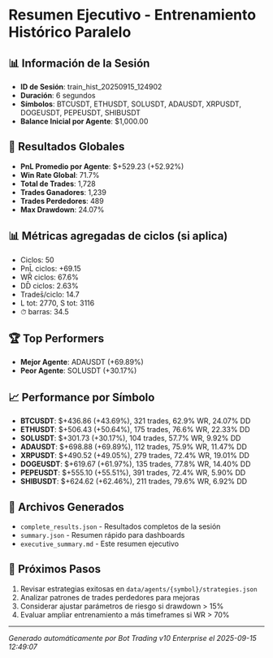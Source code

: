 # Resumen Ejecutivo - Entrenamiento Histórico Paralelo

## 📊 Información de la Sesión
- **ID de Sesión**: train_hist_20250915_124902
- **Duración**: 6 segundos
- **Símbolos**: BTCUSDT, ETHUSDT, SOLUSDT, ADAUSDT, XRPUSDT, DOGEUSDT, PEPEUSDT, SHIBUSDT
- **Balance Inicial por Agente**: $1,000.00

## 🎯 Resultados Globales
- **PnL Promedio por Agente**: $+529.23 (+52.92%)
- **Win Rate Global**: 71.7%
- **Total de Trades**: 1,728
- **Trades Ganadores**: 1,239
- **Trades Perdedores**: 489
- **Max Drawdown**: 24.07%

## 📊 Métricas agregadas de ciclos (si aplica)
- Ciclos: 50
- PnL̄ ciclos: +69.15
- WR̄ ciclos: 67.6%
- DD̄ ciclos: 2.63%
- Trades̄/ciclo: 14.7
- L tot: 2770, S tot: 3116
- ⏱̄ barras: 34.5


## 🏆 Top Performers
- **Mejor Agente**: ADAUSDT (+69.89%)
- **Peor Agente**: SOLUSDT (+30.17%)

## 📈 Performance por Símbolo
- **BTCUSDT**: $+436.86 (+43.69%), 321 trades, 62.9% WR, 24.07% DD
- **ETHUSDT**: $+506.43 (+50.64%), 175 trades, 76.6% WR, 22.33% DD
- **SOLUSDT**: $+301.73 (+30.17%), 104 trades, 57.7% WR, 9.92% DD
- **ADAUSDT**: $+698.88 (+69.89%), 112 trades, 75.9% WR, 11.47% DD
- **XRPUSDT**: $+490.52 (+49.05%), 279 trades, 72.4% WR, 19.01% DD
- **DOGEUSDT**: $+619.67 (+61.97%), 135 trades, 77.8% WR, 14.40% DD
- **PEPEUSDT**: $+555.10 (+55.51%), 391 trades, 72.4% WR, 5.90% DD
- **SHIBUSDT**: $+624.62 (+62.46%), 211 trades, 79.6% WR, 6.92% DD

## 📁 Archivos Generados
- `complete_results.json` - Resultados completos de la sesión
- `summary.json` - Resumen rápido para dashboards
- `executive_summary.md` - Este resumen ejecutivo

## 🎯 Próximos Pasos
1. Revisar estrategias exitosas en `data/agents/{symbol}/strategies.json`
2. Analizar patrones de trades perdedores para mejoras
3. Considerar ajustar parámetros de riesgo si drawdown > 15%
4. Evaluar ampliar entrenamiento a más timeframes si WR > 70%

---
*Generado automáticamente por Bot Trading v10 Enterprise el 2025-09-15 12:49:07*
